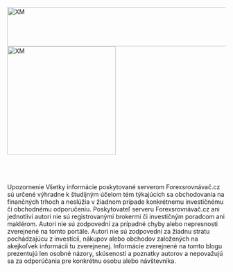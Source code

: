<div class="row">
<div class="col-md-8 hidden-sm hidden-xs hideslide">
<a href="https://sk.xtb.com/profesionalna-price-action-s-patrikom-klemparom?utm_source=site_forexsrovnavac.cz/sk&utm_medium=display&utm_campaign=Kurz_Patrik_Klempar_03_2018_forexsrovnavac.cz/sk&utm_content=1135x90&utm_term=SK
" target="_blank" data-id="1" title="XTB"><img src="http://blog.forexsrovnavac.cz/wp-content/uploads/2018/03/PriceAction_1135x90-SK.jpg" width="1135" height="90" border="0" alt="XM" /></a>


</div>
<div class="col-sm-6 col-xs-12 hidden-md hidden-lg hideslide2">
 <a href="https://sk.xtb.com/profesionalna-price-action-s-patrikom-klemparom?utm_source=site_forexsrovnavac.cz/sk&utm_medium=display&utm_campaign=Kurz_Patrik_Klempar_03_2018_forexsrovnavac.cz/sk&utm_content=1135x90&utm_term=SK
" target="_blank" title="XTB" data-id="1"><img src=http://blog.forexsrovnavac.cz/wp-content/uploads/2018/03/PriceAction_300x250-SK.jpg
"width="300" height="250" border="0" alt="XM" /></a>
</div>
</div>



<br>
<br>
<br>
</hr>

<span class="badge">Upozornenie</span> Všetky informácie poskytované serverom Forexsrovnávač.cz sú určené výhradne k študijným účelom tém týkajúcich sa obchodovania na finančných trhoch a neslúžia v žiadnom prípade konkrétnemu investičnému či obchodnému odporučeniu. Poskytovateľ serveru Forexsrovnávač.cz ani jednotliví autori nie sú registrovanými brokermi či investičným poradcom ani maklérom. Autori nie sú zodpovední za prípadné chyby alebo nepresnosti zverejnené na tomto portále. Autori nie sú zodpovední za žiadnu stratu pochádzajúcu z investícií, nákupov alebo obchodov založených na akejkoľvek informácii tu zverejnenej. Informácie zverejnené na tomto blogu prezentujú len osobné názory, skúsenosti a poznatky autorov a nepovažujú sa za odporúčania pre konkrétnu osobu alebo návštevníka.

